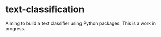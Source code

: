 # text-classification
Aiming to build a text classifier using Python packages. This is a work in progress.
